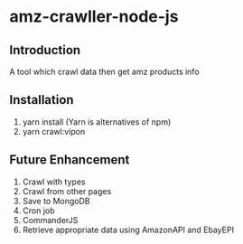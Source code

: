 # amz-crawller-node-js

## Introduction

A tool which crawl data then get amz products info

## Installation

1. yarn install (Yarn is alternatives of npm)
2. yarn crawl:vipon

## Future Enhancement

1. Crawl with types
2. Crawl from other pages
3. Save to MongoDB
4. Cron job
5. CommanderJS
6. Retrieve appropriate data using AmazonAPI and EbayEPI